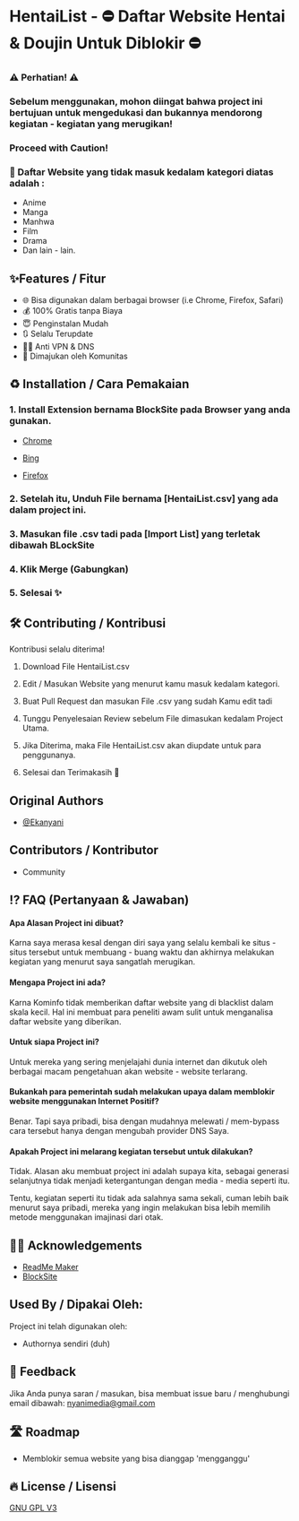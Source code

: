 
# HentaiList - ⛔ Daftar Website Hentai & Doujin Untuk Diblokir ⛔

### ⚠ Perhatian! ⚠
### Sebelum menggunakan, mohon diingat bahwa project ini bertujuan untuk mengedukasi dan bukannya mendorong kegiatan - kegiatan yang merugikan!
### Proceed with Caution!

### 🌟 Daftar Website yang tidak masuk kedalam kategori diatas adalah :

- Anime
- Manga
- Manhwa
- Film
- Drama
- Dan lain - lain.





## ✨Features / Fitur

- 🌐 Bisa digunakan dalam berbagai browser (i.e Chrome, Firefox, Safari)
- 💰 100% Gratis tanpa Biaya
- 😇 Penginstalan Mudah
- 🔃 Selalu Terupdate
- 🕵️‍♂️ Anti VPN & DNS
- 🤼 Dimajukan oleh Komunitas




## ♻ Installation / Cara Pemakaian

### 1. Install Extension bernama BlockSite pada Browser yang anda gunakan.

- [Chrome](https://chrome.google.com/webstore/detail/blocksite-block-websites/eiimnmioipafcokbfikbljfdeojpcgbh)

- [Bing](https://addons.mozilla.org/en-US/firefox/addon/blocksite/)

- [Firefox](https://addons.mozilla.org/en-US/firefox/addon/blocksite/)


### 2. Setelah itu, Unduh File bernama [HentaiList.csv] yang ada dalam project ini.

### 3. Masukan file .csv tadi pada [Import List] yang terletak dibawah BLockSite

### 4. Klik Merge (Gabungkan)

### 5. Selesai ✨
## 🛠 Contributing / Kontribusi

Kontribusi selalu diterima!

1. Download File HentaiList.csv

2. Edit / Masukan Website yang menurut kamu masuk kedalam kategori.

3. Buat Pull Request dan masukan File .csv yang sudah Kamu edit tadi

4. Tunggu Penyelesaian Review sebelum File dimasukan kedalam Project Utama.

5. Jika Diterima, maka File HentaiList.csv akan diupdate untuk para penggunanya.

6. Selesai dan Terimakasih 🙏


## Original Authors

- [@Ekanyani](https://www.github.com/ekanyani)

## Contributors / Kontributor
- Community


## ⁉ FAQ (Pertanyaan & Jawaban)

#### Apa Alasan Project ini dibuat?

Karna saya merasa kesal dengan diri saya yang selalu kembali ke situs - situs tersebut untuk membuang - buang waktu dan akhirnya melakukan kegiatan yang menurut saya sangatlah merugikan.

#### Mengapa Project ini ada?

Karna Kominfo tidak memberikan daftar website yang di blacklist dalam skala kecil. Hal ini membuat para peneliti awam sulit untuk menganalisa daftar website yang diberikan.

#### Untuk siapa Project ini?

Untuk mereka yang sering menjelajahi dunia internet dan dikutuk oleh berbagai macam pengetahuan akan website - website terlarang.

#### Bukankah para pemerintah sudah melakukan upaya dalam memblokir website menggunakan Internet Positif?

Benar. Tapi saya pribadi, bisa dengan mudahnya melewati / mem-bypass cara tersebut hanya dengan mengubah provider DNS Saya.

#### Apakah Project ini melarang kegiatan tersebut untuk dilakukan?

Tidak. Alasan aku membuat project ini adalah supaya kita, sebagai generasi selanjutnya tidak menjadi ketergantungan dengan media - media seperti itu.

Tentu, kegiatan seperti itu tidak ada salahnya sama sekali, cuman lebih baik menurut saya pribadi, mereka yang ingin melakukan bisa lebih memilih metode menggunakan imajinasi dari otak.




## 🙇‍♀️  Acknowledgements

 - [ReadMe Maker](https://github.com/sponsors/octokatherine?o=esb)
 - [BlockSite](https://blocksite.co/)


## Used By / Dipakai Oleh:

Project ini telah digunakan oleh:

- Authornya sendiri (duh)


## 📮 Feedback

Jika Anda punya saran / masukan, bisa membuat issue baru / menghubungi email dibawah:
nyanimedia@gmail.com


## 🛣 Roadmap

- Memblokir semua website yang bisa dianggap 'mengganggu'


## 🔥 License / Lisensi

[GNU GPL V3](https://www.gnu.org/licenses/gpl-3.0.en.html)
